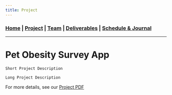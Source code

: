 ```yaml
---
title: Project
---
```

### [Home](https://mtcahill57.github.io/523-fa20-m.github.io/) \| [Project](project.md) \| [Team](team.md) \| [Deliverables](deliverables.md) \| [Schedule & Journal](journal-sched.md)

___

# Pet Obesity Survey App

```
Short Project Description
```

```
Long Project Description
```

For more details, see our [Project PDF](https://comp523.cs.unc.edu/f20/clients/ward.pdf)
